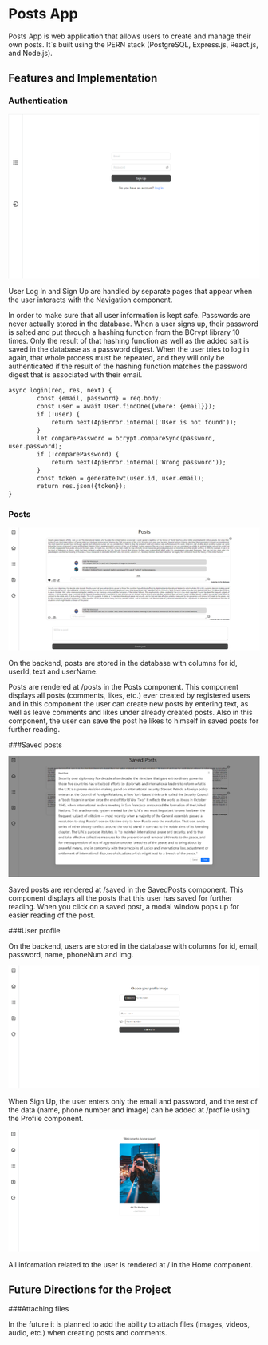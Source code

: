 # Posts App

Posts App is web application that allows users to create and manage their 
own posts. It`s built using the PERN stack (PostgreSQL, Express.js,
React.js, and Node.js). 

## Features and Implementation

### Authentication

![signup_page](docs/images/Signup.png)

User Log In and Sign Up are handled by separate pages that appear when 
the user interacts with the Navigation component.

In order to make sure that all user information is kept safe. Passwords 
are never actually stored in the database. When a user signs up, their password
is salted and put through a hashing function from the BCrypt library 10 times. 
Only the result of that hashing function as well as the added salt is saved in 
the database as a password digest. When the user tries to log in again, that whole
process must be repeated, and they will only be authenticated if the result of 
the hashing function matches the password digest that is associated with 
their email.

```
async login(req, res, next) {
        const {email, password} = req.body;
        const user = await User.findOne({where: {email}});
        if (!user) {
            return next(ApiError.internal('User is not found'));
        }
        let comparePassword = bcrypt.compareSync(password, user.password);
        if (!comparePassword) {
            return next(ApiError.internal('Wrong password'));
        }
        const token = generateJwt(user.id, user.email);
        return res.json({token});
}
```

### Posts

![posts_page](docs/images/Posts.png)

On the backend, posts are stored in the database with columns for id, userId, text
and userName. 

Posts are rendered at /posts in the Posts component. This component displays all 
posts (comments, likes, etc.) ever created by registered users and in this 
component the user can create new posts by entering text, as well as leave 
comments and likes under already created posts. Also in this component, the user
can save the post he likes to himself in saved posts for further reading.

###Saved posts

![saved_posts_page](docs/images/SavedPosts.png)

Saved posts are rendered at /saved in the SavedPosts component. This component 
displays all the posts that this user has saved for further reading. When you 
click on a saved post, a modal window pops up for easier reading of the post.

###User profile

On the backend, users are stored in the database with columns for id, email, 
password, name, phoneNum and img.

![profile_page](docs/images/Profile.png)

When Sign Up, the user enters only the email and password, and the rest of the 
data (name, phone number and image) can be added at /profile using the Profile 
component.

![home_page](docs/images/Home.png)

All information related to the user is rendered at / in the Home component.

## Future Directions for the Project

###Attaching files

In the future it is planned to add the ability to attach files (images, 
videos, audio, etc.) when creating posts and comments.